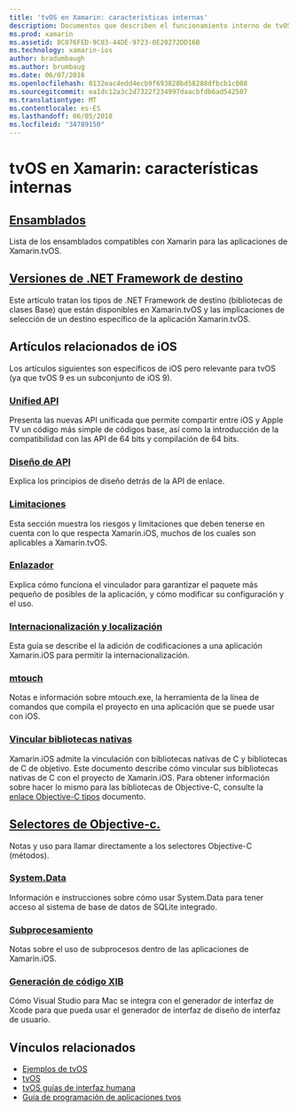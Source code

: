 ```yaml
---
title: 'tvOS en Xamarin: características internas'
description: Documentos que describen el funcionamiento interno de tvOS sobre Xamarin, que se basa en Xamarin.iOS. El contenido de vínculo describe los ensamblados de .NET Framework de destino y relacionados con los conceptos de iOS.
ms.prod: xamarin
ms.assetid: 8C076FED-9C03-44DE-9723-0E20272DD16B
ms.technology: xamarin-ios
author: bradumbaugh
ms.author: brumbaug
ms.date: 06/07/2016
ms.openlocfilehash: 0132eac4edd4ecb9f693828bd58288dfbcb1c008
ms.sourcegitcommit: ea1dc12a3c2d7322f234997daacbfdb6ad542507
ms.translationtype: MT
ms.contentlocale: es-ES
ms.lasthandoff: 06/05/2018
ms.locfileid: "34789150"
---
```

# <a name="tvos-in-xamarin--internals"></a>tvOS en Xamarin: características internas 

##  <a name="assembliesiostvosinternalsassembliesmd"></a>[Ensamblados](~/ios/tvos/internals/assemblies.md)

Lista de los ensamblados compatibles con Xamarin para las aplicaciones de Xamarin.tvOS.

##  <a name="target-frameworksiostvosinternalsframeworksmd"></a>[Versiones de .NET Framework de destino](~/ios/tvos/internals/frameworks.md)

Este artículo tratan los tipos de .NET Framework de destino (bibliotecas de clases Base) que están disponibles en Xamarin.tvOS y las implicaciones de selección de un destino específico de la aplicación Xamarin.tvOS.

## <a name="related-ios-articles"></a>Artículos relacionados de iOS

Los artículos siguientes son específicos de iOS pero relevante para tvOS (ya que tvOS 9 es un subconjunto de iOS 9).

###  <a name="unified-apicross-platformmaciosunifiedindexmd"></a>[Unified API](~/cross-platform/macios/unified/index.md)

Presenta las nuevas API unificada que permite compartir entre iOS y Apple TV un código más simple de códigos base, así como la introducción de la compatibilidad con las API de 64 bits y compilación de 64 bits.  

###  <a name="api-designiosinternalsapi-designindexmd"></a>[Diseño de API](~/ios/internals/api-design/index.md)

Explica los principios de diseño detrás de la API de enlace.

###  <a name="limitationsiosinternalslimitationsmd"></a>[Limitaciones](~/ios/internals/limitations.md)

Esta sección muestra los riesgos y limitaciones que deben tenerse en cuenta con lo que respecta Xamarin.iOS, muchos de los cuales son aplicables a Xamarin.tvOS.

###  <a name="linkeriosdeploy-testlinkermd"></a>[Enlazador](~/ios/deploy-test/linker.md)

Explica cómo funciona el vinculador para garantizar el paquete más pequeño de posibles de la aplicación, y cómo modificar su configuración y el uso.

###  <a name="localization-and-internationalizationiosapp-fundamentalslocalizationindexmd"></a>[Internacionalización y localización](~/ios/app-fundamentals/localization/index.md)

Esta guía se describe el la adición de codificaciones a una aplicación Xamarin.iOS para permitir la internacionalización.

###  <a name="mtouchiosdeploy-testmtouchmd"></a>[mtouch](~/ios/deploy-test/mtouch.md)

Notas e información sobre mtouch.exe, la herramienta de la línea de comandos que compila el proyecto en una aplicación que se puede usar con iOS.

###  <a name="linking-native-librariesiosplatformnative-interopmd"></a>[Vincular bibliotecas nativas](~/ios/platform/native-interop.md)

Xamarin.iOS admite la vinculación con bibliotecas nativas de C y bibliotecas de C de objetivo. Este documento describe cómo vincular sus bibliotecas nativas de C con el proyecto de Xamarin.iOS. Para obtener información sobre hacer lo mismo para las bibliotecas de Objective-C, consulte la&nbsp; [enlace Objective-C tipos](~/ios/platform/binding-objective-c/index.md)&nbsp;documento.

##  <a name="objective-c-selectorsiosinternalsobjective-c-selectorsmd"></a>[Selectores de Objective-c.](~/ios/internals/objective-c-selectors.md)

Notas y uso para llamar directamente a los selectores Objective-C (métodos).

###  <a name="systemdataiosdata-cloudsystemdatamd"></a>[System.Data](~/ios/data-cloud/system.data.md)

Información e instrucciones sobre cómo usar System.Data para tener acceso al sistema de base de datos de SQLite integrado.

###  <a name="threadingiosapp-fundamentalsthreadingmd"></a>[Subprocesamiento](~/ios/app-fundamentals/threading.md)

Notas sobre el uso de subprocesos dentro de las aplicaciones de Xamarin.iOS.

###  <a name="xib-code-generationiosinternalsxib-code-generationmd"></a>[Generación de código XIB](~/ios/internals/xib-code-generation.md)

Cómo Visual Studio para Mac se integra con el generador de interfaz de Xcode para que pueda usar el generador de interfaz de diseño de interfaz de usuario.

## <a name="related-links"></a>Vínculos relacionados

- [Ejemplos de tvOS](https://developer.xamarin.com/samples/tvos/all/)
- [tvOS](https://developer.apple.com/tvos/)
- [tvOS guías de interfaz humana](https://developer.apple.com/tvos/human-interface-guidelines/)
- [Guía de programación de aplicaciones tvos](https://developer.apple.com/library/prerelease/tvos/documentation/General/Conceptual/AppleTV_PG/)
